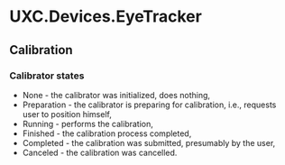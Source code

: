 ﻿# UXC.Devices.EyeTracker

## Calibration

### Calibrator states
* None - the calibrator was initialized, does nothing,
* Preparation - the calibrator is preparing for calibration, i.e., requests user to position himself, 
* Running - performs the calibration,
* Finished - the calibration process completed,
* Completed - the calibration was submitted, presumably by the user,
* Canceled - the calibration was cancelled.